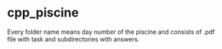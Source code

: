 # cpp_piscine
Every folder name means day number of the piscine and consists of .pdf file with task and subdirectories with answers.
